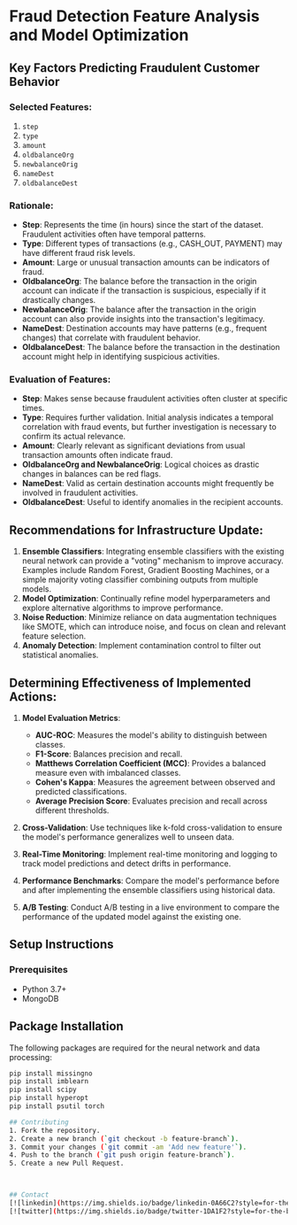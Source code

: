 # Fraud Detection Feature Analysis and Model Optimization

## Key Factors Predicting Fraudulent Customer Behavior

### Selected Features:
1. `step`
2. `type`
3. `amount`
4. `oldbalanceOrg`
5. `newbalanceOrig`
6. `nameDest`
7. `oldbalanceDest`

### Rationale:

- **Step**: Represents the time (in hours) since the start of the dataset. Fraudulent activities often have temporal patterns.
- **Type**: Different types of transactions (e.g., CASH_OUT, PAYMENT) may have different fraud risk levels.
- **Amount**: Large or unusual transaction amounts can be indicators of fraud.
- **OldbalanceOrg**: The balance before the transaction in the origin account can indicate if the transaction is suspicious, especially if it drastically changes.
- **NewbalanceOrig**: The balance after the transaction in the origin account can also provide insights into the transaction's legitimacy.
- **NameDest**: Destination accounts may have patterns (e.g., frequent changes) that correlate with fraudulent behavior.
- **OldbalanceDest**: The balance before the transaction in the destination account might help in identifying suspicious activities.

### Evaluation of Features:

- **Step**: Makes sense because fraudulent activities often cluster at specific times.
- **Type**: Requires further validation. Initial analysis indicates a temporal correlation with fraud events, but further investigation is necessary to confirm its actual relevance.
- **Amount**: Clearly relevant as significant deviations from usual transaction amounts often indicate fraud.
- **OldbalanceOrg and NewbalanceOrig**: Logical choices as drastic changes in balances can be red flags.
- **NameDest**: Valid as certain destination accounts might frequently be involved in fraudulent activities.
- **OldbalanceDest**: Useful to identify anomalies in the recipient accounts.

## Recommendations for Infrastructure Update:

1. **Ensemble Classifiers**: Integrating ensemble classifiers with the existing neural network can provide a "voting" mechanism to improve accuracy. Examples include Random Forest, Gradient Boosting Machines, or a simple majority voting classifier combining outputs from multiple models.
2. **Model Optimization**: Continually refine model hyperparameters and explore alternative algorithms to improve performance.
3. **Noise Reduction**: Minimize reliance on data augmentation techniques like SMOTE, which can introduce noise, and focus on clean and relevant feature selection.
4. **Anomaly Detection**: Implement contamination control to filter out statistical anomalies.

## Determining Effectiveness of Implemented Actions:

1. **Model Evaluation Metrics**:
   - **AUC-ROC**: Measures the model's ability to distinguish between classes.
   - **F1-Score**: Balances precision and recall.
   - **Matthews Correlation Coefficient (MCC)**: Provides a balanced measure even with imbalanced classes.
   - **Cohen's Kappa**: Measures the agreement between observed and predicted classifications.
   - **Average Precision Score**: Evaluates precision and recall across different thresholds.

2. **Cross-Validation**: Use techniques like k-fold cross-validation to ensure the model's performance generalizes well to unseen data.

3. **Real-Time Monitoring**: Implement real-time monitoring and logging to track model predictions and detect drifts in performance.

4. **Performance Benchmarks**: Compare the model's performance before and after implementing the ensemble classifiers using historical data.

5. **A/B Testing**: Conduct A/B testing in a live environment to compare the performance of the updated model against the existing one.

## Setup Instructions
### Prerequisites
- Python 3.7+
- MongoDB

## Package Installation

The following packages are required for the neural network and data processing:

```bash
pip install missingno
pip install imblearn
pip install scipy
pip install hyperopt
pip install psutil torch

## Contributing
1. Fork the repository.
2. Create a new branch (`git checkout -b feature-branch`).
3. Commit your changes (`git commit -am 'Add new feature'`).
4. Push to the branch (`git push origin feature-branch`).
5. Create a new Pull Request.



## Contact
[![linkedin](https://img.shields.io/badge/linkedin-0A66C2?style=for-the-badge&logo=linkedin&logoColor=white)](https://www.linkedin.com/in/siddhanth-mate-9b0127222/)
[![twitter](https://img.shields.io/badge/twitter-1DA1F2?style=for-the-badge&logo=twitter&logoColor=white)](https://x.com/SiddhanthMate)
